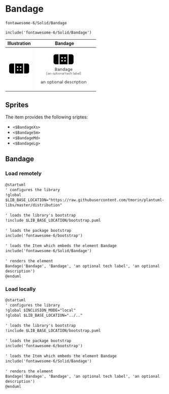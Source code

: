# Bandage


```text
fontawesome-6/Solid/Bandage
```

```text
include('fontawesome-6/Solid/Bandage')
```



| Illustration | Bandage |
| :---: | :---: |
| ![illustration for Illustration](../../fontawesome-6/Solid/Bandage.png) | ![illustration for Bandage](../../fontawesome-6/Solid/Bandage.Local.png) |



## Sprites
The item provides the following sriptes:

- `<$BandageXs>`
- `<$BandageSm>`
- `<$BandageMd>`
- `<$BandageLg>`





## Bandage

### Load remotely
```plantuml
@startuml
' configures the library
!global $LIB_BASE_LOCATION="https://raw.githubusercontent.com/tmorin/plantuml-libs/master/distribution"

' loads the library's bootstrap
!include $LIB_BASE_LOCATION/bootstrap.puml

' loads the package bootstrap
include('fontawesome-6/bootstrap')

' loads the Item which embeds the element Bandage
include('fontawesome-6/Solid/Bandage')

' renders the element
Bandage('Bandage', 'Bandage', 'an optional tech label', 'an optional description')
@enduml
```

### Load locally
```plantuml
@startuml
' configures the library
!global $INCLUSION_MODE="local"
!global $LIB_BASE_LOCATION="../.."

' loads the library's bootstrap
!include $LIB_BASE_LOCATION/bootstrap.puml

' loads the package bootstrap
include('fontawesome-6/bootstrap')

' loads the Item which embeds the element Bandage
include('fontawesome-6/Solid/Bandage')

' renders the element
Bandage('Bandage', 'Bandage', 'an optional tech label', 'an optional description')
@enduml
```

